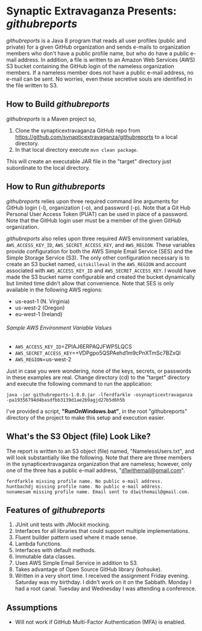 # Synaptic Extravaganza Presents: *githubreports*

*githubreports* is a Java 8 program that reads all user profiles (public and private) for a given GitHub organization and sends e-mails to organization members who don't have a public profile name, but who do have a public e-mail address. In addition, a file is written to an Amazon Web Services (AWS) S3 bucket containing the GitHub login of the nameless organization members. If a nameless member does not have a public e-mail address, no e-mail can be sent. No worries, even these secretive souls are identified in the file written to S3.

## How to Build *githubreports*

*githubreports* is a Maven project so,

1. Clone the synapticextravaganza GitHub repo from https://github.com/synapticextravaganza/githubreports to a local directory. 
2. In that local directory execute `mvn clean package`.

This will create an executable JAR file in the "target" directory just subordinate to the local directory. 

## How to Run *githubreports*

*githubreports* relies upon three required command line arguments for GitHub login (-l), organization (-o), and password (-p). Note that a Git Hub Personal User Access Token (PUAT) can be used in place of a password. Note that the GitHub login user must be a member of the given GitHub organization. 

*githubreports* also relies upon three required AWS environment variables, `AWS_ACCESS_KEY_ID`, `AWS_SECRET_ACCESS_KEY`, and `AWS_REGION`. These variables provide configuration for both the AWS Simple Email Service (SES) and the Simple Storage Service (S3). The only other configuration necessary is to create an S3 bucket named, `oitskilleval` in the `AWS_REGION` and account associated with `AWS_ACCESS_KEY_ID` and `AWS_SECRET_ACCESS_KEY`. I would have made the S3 bucket name configurable and created the bucket dynamically but limited time didn't allow that convenience. Note that SES is only available in the following AWS regions:

* us-east-1 (N. Virginia)
* us-west-2 (Oregon)
* eu-west-1 (Ireland)

###### Sample AWS Environment Variable Values

* `AWS_ACCESS_KEY_ID`=ZPIAJ6ERPAQJFWPSLQCS
* `AWS_SECRET_ACCESS_KEY`=+VDPgpo5QSPAehd1m9cPnXTmSc7BZxQl
* `AWS_REGION`=us-west-2

Just in case you were wondering, none of the keys, secrets, or passwords in these examples are real. Change directory (cd) to the "target" directory and execute the following command to run the application:

`java -jar githubreports-1.0.0.jar -lferdfarkle -osynapticextravaganza -pa19356794d4basdfbb3139d1ae2b9agjd27b5d6h5b`

I've provided a script, **"RunOnWindows.bat"**, in the root "githubreports" directory of the project to make this setup and execution easier. 

## What's the S3 Object (file) Look Like?

The report is written to an S3 object (file) named, "NamelessUsers.txt", and will look substantially like the following. Note that there are three members in the synapticextravaganza organization that are nameless; however, only one of the three has a public e-mail address, "d1withemail@gmail.com".
```
ferdfarkle missing profile name. No public e-mail address.
huntbachdj missing profile name. No public e-mail address.
nonamesam missing profile name. Email sent to d1withemail@gmail.com.
```

## Features of *githubreports*

1. JUnit unit tests with JMockit mocking.
2. Interfaces for all libraries that could support multiple implementations.
3. Fluent builder pattern used where it made sense.
4. Lambda functions.
5. Interfaces with default methods.
6. Immutable data classes.
7. Uses AWS Simple Email Service in addition to S3.
8. Takes advantage of Open Source GitHub library (kohsuke).
9. Written in a very short time. I received the assignment Friday evening. Saturday was my birthday. I didn't work on it on the Sabbath. Monday I had a root canal. Tuesday and Wednesday I was attending a conference.

## Assumptions

* Will not work if GitHub Multi-Factor Authentication (MFA) is enabled.

